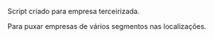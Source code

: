 Script criado para empresa terceirizada.

Para puxar empresas de vários segmentos nas localizações.
